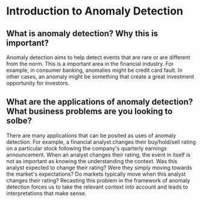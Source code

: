 # Introduction to Anomaly Detection
## What is anomaly detection? Why this is important?
Anomaly detection aims to help detect events that are rare or are different from the norm. This is a important area in the financial industry. For example, in consumer banking, anomalies might be credit card fault. In other cases, an anomaly might be something that create a great investment opportunity for investors. 

## What are the applications of anomaly detection? What business problems are you looking to solbe?
There are many applications that can be posited as uses of anomaly detection. For example, a financial analyst changes their buy/hold/sell rating on a particular stock following the company's quarterly earnings announcement. When an analyst changes their rating, the event in itself is not as important as knowing the understanding the context. Was this analyst expected to change their rating? Were they simply moving towards the market's expectations? Do markets typically move when this analyst changes their rating? Recasting this problem in the framework of anomaly detection forces us to take the relevant context into account and leads to interpretations that make sense.


